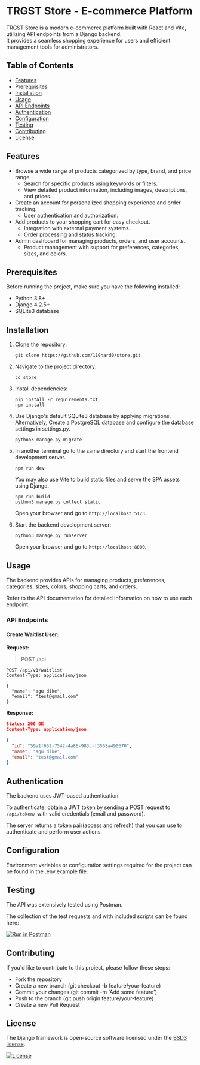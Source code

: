 # TRGST Store - E-commerce Platform
TRGST Store is a modern e-commerce platform built with React and Vite, utilizing API endpoints from a Django backend.  
It provides a seamless shopping experience for users and efficient management tools for administrators.

## Table of Contents
- [Features](#features)
- [Prerequisites](#prerequisites)
- [Installation](#usage)
- [Usage](#usage)
- [API Endpoints](#api-endpoints)
- [Authentication](#configuration)
- [Configuration](#configuration)
- [Testing](#testing)
- [Contributing](#contributing)
- [License](#license)

## Features
- Browse a wide range of products categorized by type, brand, and price range.
  - Search for specific products using keywords or filters.
  - View detailed product information, including images, descriptions, and prices.
- Create an account for personalized shopping experience and order tracking.
  - User authentication and authorization.
- Add products to your shopping cart for easy checkout.
  - Integration with external payment systems.
  - Order processing and status tracking.
- Admin dashboard for managing products, orders, and user accounts.
  - Product management with support for preferences, categories, sizes, and colors.


## Prerequisites
Before running the project, make sure you have the following installed:
- Python 3.8+
- Django 4.2.5+
- SQLite3 database

## Installation
1. Clone the repository:

    ```
    git clone https://github.com/110nard0/store.git
    ```
2. Navigate to the project directory:

    ```
    cd store
    ```
3. Install dependencies:

    ```
    pip install -r requirements.txt
    npm install
    ```
4. Use Django's default SQLite3 database by applying migrations.  
Alternatively, Create a PostgreSQL database and configure the database settings in settings.py.

    ```
    python3 manage.py migrate
    ```
5. In another terminal go to the same directory and start the frontend development server.

    ```
    npm run dev
    ```

   You may also use Vite to build static files and serve the SPA assets using Django.

    ```
    npm run build
    python3 manage.py collect static
    ```

   Open your browser and go to `http://localhost:5173`.
6. Start the backend development server:

    ```
    python3 manage.py runserver
    ```
   Open your browser and go to `http://localhost:8000`.


## Usage
The backend provides APIs for managing products, preferences, categories, sizes, colors, shopping carts, and orders.  

Refer to the API documentation for detailed information on how to use each endpoint.

### API Endpoints
#### Create Waitlist User:

**Request:**
  > POST /api

```http
POST /api/v1/waitlist
Content-Type: application/json

{
  "name": "agu dike",
  "email": "test@gmail.com"
}
```

**Response:**

```json
Status: 200 OK
Content-Type: application/json

{
  "id": "59a1f652-7542-4a86-983c-f3568a490670",
  "name": "agu dike",
  "email": "test@gmail.com"
}
```

## Authentication
The backend uses JWT-based authentication.

To authenticate, obtain a JWT token by sending a POST request to `/api/token/` with valid credentials (email and password).

The server returns a token pair(access and refresh) that you can use to authenticate and perform user actions.

## Configuration
Environment variables or configuration settings required for the project can be found in the .env.example file.

## Testing
The API was extensively tested using Postman. 

The collection of the test requests and with included scripts can be found here:

[![Run in Postman](https://run.pstmn.io/button.svg)](https://app.getpostman.com/run-collection/29693336-a0568c7e-b5ca-4531-8182-2508360e715b?action=collection%2Ffork&source=rip_markdown&collection-url=entityId%3D29693336-a0568c7e-b5ca-4531-8182-2508360e715b%26entityType%3Dcollection%26workspaceId%3Dcd72bb88-007e-4363-9897-43a495118034)

## Contributing
If you'd like to contribute to this project, please follow these steps:

- Fork the repository
- Create a new branch (git checkout -b feature/your-feature)
- Commit your changes (git commit -m 'Add some feature')
- Push to the branch (git push origin feature/your-feature)
- Create a new Pull Request

## License
The Django framework is open-source software licensed under the [BSD3 license](https://opensource.org/license/bsd-3-clause/).

[![License](https://img.shields.io/badge/License-BSD_3--Clause-blue.svg)](https://opensource.org/licenses/BSD-3-Clause)
